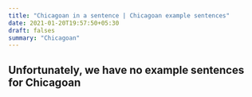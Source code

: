 ```yaml
---
title: "Chicagoan in a sentence | Chicagoan example sentences"
date: 2021-01-20T19:57:50+05:30
draft: falses
summary: "Chicagoan"
---
```

## Unfortunately, we have no example sentences for Chicagoan                 
